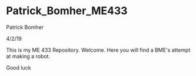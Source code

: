 # Patrick_Bomher_ME433

Patrick Bomher

4/2/19

This is my ME 433 Repository. Welcome. Here you will find a BME's attempt at making a robot.

Good luck